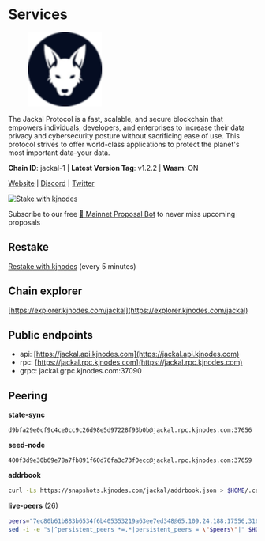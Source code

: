 # Services

<figure><img src="https://raw.githubusercontent.com/kj89/cosmos-images/main/logos/jackal.png" width="150" alt=""><figcaption></figcaption></figure>

The Jackal Protocol is a fast, scalable, and secure blockchain that empowers  individuals, developers, and enterprises to increase their data privacy and  cybersecurity posture without sacrificing ease of use. This protocol strives  to offer world-class applications to protect the planet's most important data–your data.

**Chain ID**: jackal-1 | **Latest Version Tag**: v1.2.2 | **Wasm**: ON

[Website](https://jackalprotocol.com) | [Discord](https://discord.com/invite/5GKym3p6rj) | [Twitter](https://twitter.com/Jackal_Protocol)

[![Stake with kjnodes](https://i.ibb.co/cr44Q8j/button-stake-with-kjnodes.png)](https://restake.app/jackal/jklvaloper1tr3wm3mdkz0tda6t7vavqnn7fe2g4un0f67xmt)

Subscribe to our free [🤖 Mainnet Proposal Bot](https://t.me/kjnodes_proposal_bot) to never miss upcoming proposals

## Restake

[Restake with kjnodes](https://restake.app/jackal/jklvaloper1tr3wm3mdkz0tda6t7vavqnn7fe2g4un0f67xmt) (every 5 minutes)
## Chain explorer
[https://explorer.kjnodes.com/jackal](https://explorer.kjnodes.com/jackal)

## Public endpoints

* api: [https://jackal.api.kjnodes.com](https://jackal.api.kjnodes.com)
* rpc: [https://jackal.rpc.kjnodes.com](https://jackal.rpc.kjnodes.com)
* grpc: jackal.grpc.kjnodes.com:37090

## Peering

**state-sync**

```text
d9bfa29e0cf9c4ce0cc9c26d98e5d97228f93b0b@jackal.rpc.kjnodes.com:37656
```

**seed-node**

```text
400f3d9e30b69e78a7fb891f60d76fa3c73f0ecc@jackal.rpc.kjnodes.com:37659
```

**addrbook**
```bash
curl -Ls https://snapshots.kjnodes.com/jackal/addrbook.json > $HOME/.canine/config/addrbook.json
```

**live-peers** (26)
```bash
peers="7ec80b61b883b6534f6b405353219a63ee7ed348@65.109.24.188:17556,316864671ec9566a3d07b64040c45e3fc75ccf36@65.108.201.154:5020,94b63fddfc78230f51aeb7ac34b9fb86bd042a77@46.4.53.94:30561,d9bfa29e0cf9c4ce0cc9c26d98e5d97228f93b0b@65.109.88.38:37656,55bbee79c024a5032222ee4cac0d932c4033c63a@142.132.209.97:26656,f3b96273f3b1a7d2594851badd4302f16db81cfa@23.29.55.92:26656,7c85c0aa43e8027b424cb356554a4ccc801a968d@198.244.212.27:26656,af774f532cf4b53528b0c418d01dbec549207841@162.19.84.205:26656,976d837d399c0914cca7ba81fcd554b1f3d7a7bd@206.172.224.141:26656,0daa5dcda773b1d3842ba2881cf27aab519a2cac@54.36.108.222:28656,dd3cab79ffae0aed4f519503b66e9403c69eeb14@85.237.193.101:25565,ebc272824924ea1a27ea3183dd0b9ba713494f83@95.214.55.198:26906,83d66a37202785b09aee4e3ae1b50d2ddfbf860c@162.19.89.8:10856,28b093e86576a307cebc709912e3546ffe331ad6@65.108.224.156:28656,3e352224da2a8487d2c6277dc40d120cd574acb9@65.21.90.141:12133,01ab8944f1d486f8b3682a457a020dd7c386cc16@185.215.166.126:26656,8be44995ab4eeafcde6e0a9e196c40d483ef6d2a@51.81.155.97:10556,2ec46ff04ebfafc19f505feaaf00943c15bb2757@185.16.38.149:26656,713d202326eedaed41d467b26051aba62727febd@5.9.69.241:26656,ef8c470a03f3753df53dad15a435f99d6869f6a7@51.81.107.95:10856,d9abd1dd5bf7c57461f0476c61e28bac879430a2@141.94.109.71:10556,dbbd1e102b9d0cde827cd272205fa3a2886a6b2c@5.9.147.22:21656,d39fecbc409541de13fa644d90066d4dabe08262@95.165.89.222:24475,0faa7f1099de2e02deebe09fcb52863056333265@144.202.72.17:26616,ff94a29e02de8369faf37c76d3c97684bbd51bd6@185.16.38.165:17556,26b6255375a592c3b0664bd474a6975f468c3785@88.99.164.158:11126"
sed -i -e "s|^persistent_peers *=.*|persistent_peers = \"$peers\"|" $HOME/.canine/config/config.toml
```
